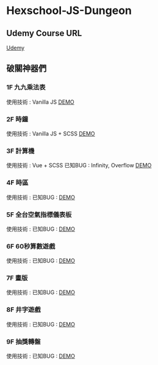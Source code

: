 # Hexschool-JS-Dungeon
## Udemy Course URL
[Udemy](https://www.udemy.com/js-underground)
## 破關神器們

### 1F 九九乘法表

使用技術 : Vanilla JS
[DEMO](https://kaibaooo.github.io/Hexschool-JS-Dungeon/1F/index.html)

### 2F 時鐘

使用技術 : Vanilla JS + SCSS
[DEMO](https://kaibaooo.github.io/Hexschool-JS-Dungeon/2F/index.html)

### 3F 計算機

使用技術 : Vue + SCSS
已知BUG : Infinity, Overflow
[DEMO](https://kaibaooo.github.io/Hexschool-JS-Dungeon/3F/index.html)

### 4F 時區

使用技術 :
已知BUG :
[DEMO](#)

### 5F 全台空氣指標儀表板

使用技術 :
已知BUG :
[DEMO](#)

### 6F 60秒算數遊戲

使用技術 :
已知BUG :
[DEMO](#)

### 7F 畫版

使用技術 :
已知BUG :
[DEMO](#)

### 8F 井字遊戲

使用技術 :
已知BUG :
[DEMO](#)

### 9F 抽獎轉盤

使用技術 :
已知BUG :
[DEMO](#)